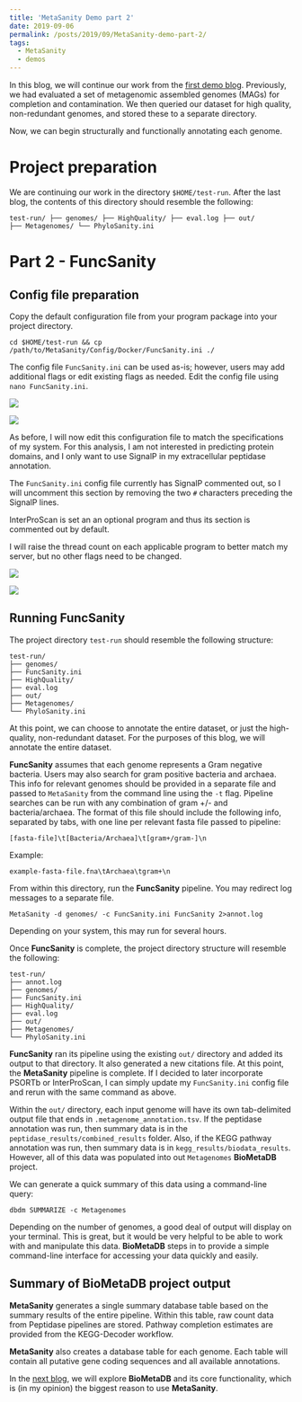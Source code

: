 ```yaml
---
title: 'MetaSanity Demo part 2'
date: 2019-09-06
permalink: /posts/2019/09/MetaSanity-demo-part-2/
tags:
  - MetaSanity
  - demos
---
```


In this blog, we will continue our work from the [first demo blog](https://cjneely10.github.io/posts/2019/09/MetaSanity-demo-part-1/). Previously, we had evaluated a set of metagenomic assembled genomes (MAGs) for completion and contamination. We then queried our dataset for high quality, non-redundant genomes, and stored these to a separate directory.

Now, we can begin structurally and functionally annotating each genome.

Project preparation
======
We are continuing our work in the directory `$HOME/test-run`. After the last blog, the contents of this directory should resemble the following:

<code>test-run/
├── genomes/
├── HighQuality/
├── eval.log
├── out/
├── Metagenomes/
└── PhyloSanity.ini</code>

Part 2 - FuncSanity
======

Config file preparation
------
Copy the default configuration file from your program package into your project directory.

`cd $HOME/test-run && cp /path/to/MetaSanity/Config/Docker/FuncSanity.ini ./`

The config file `FuncSanity.ini` can be used as-is; however, users may add additional flags or edit existing flags as needed. Edit the config file using `nano FuncSanity.ini`.

![](https://cjneely10.github.io/files/FuncSanity-pre-1.png)

![](https://cjneely10.github.io/files/FuncSanity-pre-2.png)

As before, I will now edit this configuration file to match the specifications of my system. For this analysis, I am not interested in predicting protein domains, and I only want to use SignalP in my extracellular peptidase annotation.

The `FuncSanity.ini` config file currently has SignalP commented out, so I will uncomment this section by removing the two `#` characters preceding the SignalP lines.

InterProScan is set an an optional program and thus its section is commented out by default.

I will raise the thread count on each applicable program to better match my server, but no other flags need to be changed.

![](https://cjneely10.github.io/files/FuncSanity-post-1.png)

![](https://cjneely10.github.io/files/FuncSanity-post-2.png)

Running FuncSanity
------
The project directory `test-run` should resemble the following structure:

<pre><code>test-run/
├── genomes/
├── FuncSanity.ini
├── HighQuality/
├── eval.log
├── out/
├── Metagenomes/
└── PhyloSanity.ini</code></pre>

At this point, we can choose to annotate the entire dataset, or just the high-quality, non-redundant dataset. For the purposes of this blog, we will annotate the entire dataset.

**FuncSanity** assumes that each genome represents a Gram negative bacteria. Users may also search for gram positive bacteria and archaea. This info for relevant genomes should be provided in a separate file and passed to `MetaSanity` from the command line using the `-t` flag. Pipeline searches can be run with any combination of gram +/- and bacteria/archaea. The format of this file should include the following info, separated by tabs, with one line per relevant fasta file passed to pipeline:

<pre><code>[fasta-file]\t[Bacteria/Archaea]\t[gram+/gram-]\n</code></pre> 

Example:

`example-fasta-file.fna\tArchaea\tgram+\n`

From within this directory, run the **FuncSanity** pipeline. You may redirect log messages to a separate file.

`MetaSanity -d genomes/ -c FuncSanity.ini FuncSanity 2>annot.log`

Depending on your system, this may run for several hours.

Once **FuncSanity** is complete, the project directory structure will resemble the following:

<pre><code>test-run/
├── annot.log	
├── genomes/
├── FuncSanity.ini
├── HighQuality/
├── eval.log
├── out/
├── Metagenomes/
└── PhyloSanity.ini</code></pre>

**FuncSanity** ran its pipeline using the existing `out/` directory and added its output to that directory. It also generated a new citations file. At this point, the **MetaSanity** pipeline is complete. If I decided to later incorporate PSORTb or InterProScan, I can simply update my `FuncSanity.ini` config file and rerun with the same command as above.

Within the `out/` directory, each input genome will have its own tab-delimited output file that ends in `.metagenome_annotation.tsv`. If the peptidase annotation was run, then summary data is in the `peptidase_results/combined_results` folder. Also, if the KEGG pathway annotation was run, then summary data is in `kegg_results/biodata_results`. However, all of this data was populated into out `Metagenomes` **BioMetaDB** project.

We can generate a quick summary of this data using a command-line query:

`dbdm SUMMARIZE -c Metagenomes`

Depending on the number of genomes, a good deal of output will display on your terminal. This is great, but it would be very helpful to be able to work with and manipulate this data. **BioMetaDB** steps in to provide a simple command-line interface for accessing your data quickly and easily.

Summary of **BioMetaDB** project output
------
**MetaSanity** generates a single summary database table based on the summary results of the entire pipeline. Within this table, raw count data from Peptidase pipelines are stored. Pathway completion estimates are provided from the KEGG-Decoder workflow. 

**MetaSanity** also creates a database table for each genome. Each table will contain all putative gene coding sequences and all available annotations.

In the [next blog](https://cjneely10.github.io/posts/2019/09/MetaSanity-demo-part-3/), we will explore **BioMetaDB** and its core functionality, which is (in my opinion) the biggest reason to use **MetaSanity**.
